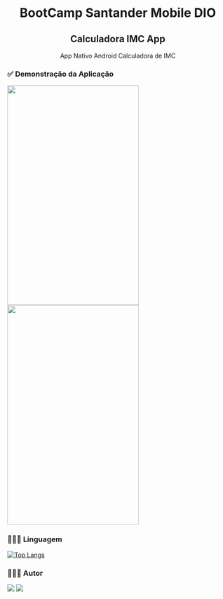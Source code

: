 <h1 align="center"> BootCamp Santander Mobile DIO </h1>

<h2 align="center"> Calculadora IMC App </h2>

<p align="center">App Nativo Android Calculadora de IMC</p>

### ✅ Demonstração da Aplicação

<img src="https://user-images.githubusercontent.com/107368652/181019542-1500d59c-37ec-415c-b1d7-3c6786c8237a.png" width="300" height="500" />


<img src="https://user-images.githubusercontent.com/107368652/181019167-486023a9-dd84-4cc2-bf0d-0658423e3f42.png" width="300" height="500" />


### 👨🏽‍💻 Linguagem 

[![Top Langs](https://github-readme-stats.vercel.app/api/top-langs/?username=lucaslcslcs1998&layout=compact&hide=c,java&theme=github_dark)](https://github.com/lucaslcslcs1998/)

### 🧍🏽‍♂️ Autor

[<img src = "https://img.shields.io/badge/linkedin-%230077B5.svg?&style=for-the-badge&logo=linkedin&logoColor=white" />](https://www.linkedin.com/in/lucaslcslcs1998/) [<img src = "https://img.shields.io/badge/instagram-%23E4405F.svg?&style=for-the-badge&logo=instagram&logoColor=white">](https://www.instagram.com/lucaslcslcs1998/)
